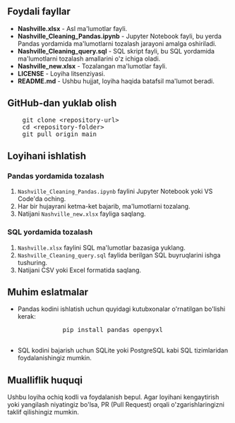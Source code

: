 <h2>Foydali fayllar</h2>
<ul>
    <li><strong>Nashville.xlsx</strong> - Asl ma'lumotlar fayli.</li>
    <li><strong>Nashville_Cleaning_Pandas.ipynb</strong> - Jupyter Notebook fayli, bu yerda Pandas yordamida ma'lumotlarni tozalash jarayoni amalga oshiriladi.</li>
    <li><strong>Nashville_Cleaning_query.sql</strong> - SQL skript fayli, bu SQL yordamida ma'lumotlarni tozalash amallarini o'z ichiga oladi.</li>
    <li><strong>Nashville_new.xlsx</strong> - Tozalangan ma'lumotlar fayli.</li>
    <li><strong>LICENSE</strong> - Loyiha litsenziyasi.</li>
    <li><strong>README.md</strong> - Ushbu hujjat, loyiha haqida batafsil ma'lumot beradi.</li>
</ul>

<h2>GitHub-dan yuklab olish</h2>
<pre>
    git clone &lt;repository-url&gt;
    cd &lt;repository-folder&gt;
    git pull origin main
</pre>

<h2>Loyihani ishlatish</h2>

<h3>Pandas yordamida tozalash</h3>
<ol>
    <li><code>Nashville_Cleaning_Pandas.ipynb</code> faylini Jupyter Notebook yoki VS Code'da oching.</li>
    <li>Har bir hujayrani ketma-ket bajarib, ma'lumotlarni tozalang.</li>
    <li>Natijani <code>Nashville_new.xlsx</code> fayliga saqlang.</li>
</ol>

<h3>SQL yordamida tozalash</h3>
<ol>
    <li><code>Nashville.xlsx</code> faylini SQL ma'lumotlar bazasiga yuklang.</li>
    <li><code>Nashville_Cleaning_query.sql</code> faylida berilgan SQL buyruqlarini ishga tushuring.</li>
    <li>Natijani CSV yoki Excel formatida saqlang.</li>
</ol>

<h2>Muhim eslatmalar</h2>
<ul>
    <li>Pandas kodini ishlatish uchun quyidagi kutubxonalar o'rnatilgan bo'lishi kerak:
        <pre>
            pip install pandas openpyxl
        </pre>
    </li>
    <li>SQL kodini bajarish uchun SQLite yoki PostgreSQL kabi SQL tizimlaridan foydalanishingiz mumkin.</li>
</ul>

<h2>Mualliflik huquqi</h2>
<p>Ushbu loyiha ochiq kodli va foydalanish bepul. Agar loyihani kengaytirish yoki yangilash niyatingiz bo'lsa, PR (Pull Request) orqali o'zgarishlaringizni taklif qilishingiz mumkin.</p>
